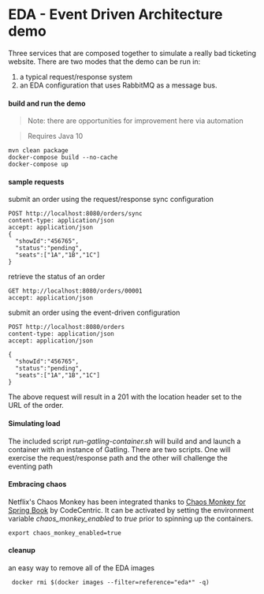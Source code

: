 # EDA - Event Driven Architecture demo

Three services that are composed together to simulate a 
really bad ticketing website. There are two modes that the
demo can be run in:

1. a typical request/response system
2. an EDA configuration that uses RabbitMQ as a message
bus.

#### build and run the demo
> Note: there are opportunities for improvement here via automation

> Requires Java 10

    mvn clean package
    docker-compose build --no-cache
    docker-compose up


#### sample requests

submit an order using the request/response sync configuration

    POST http://localhost:8080/orders/sync
    content-type: application/json
    accept: application/json
    {
      "showId":"456765",
      "status":"pending",
      "seats":["1A","1B","1C"]
    }

retrieve the status of an order 

    GET http://localhost:8080/orders/00001
    accept: application/json

submit an order using the event-driven configuration

    POST http://localhost:8080/orders
    content-type: application/json
    accept: application/json
    
    {
      "showId":"456765",
      "status":"pending",
      "seats":["1A","1B","1C"]
    }

The above request will result in a 201 with the location header
set to the URL of the order.

#### Simulating load
The included script *run-gatling-container.sh* will build and 
and launch a container with an instance of Gatling. There are two 
scripts. One will exercise the request/response path and the other 
will challenge the eventing path

#### Embracing chaos
Netflix's Chaos Monkey has been integrated thanks to 
[Chaos Monkey for Spring Book](https://guides.github.com/pdfs/markdown-cheatsheet-online.pdf)
by CodeCentric. It can be activated by setting the environment variable *chaos_monkey_enabled* 
to *true* prior to spinning up the containers.

    export chaos_monkey_enabled=true

#### cleanup
an easy way to remove all of the EDA images

     docker rmi $(docker images --filter=reference="eda*" -q)


 
